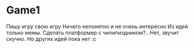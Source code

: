 # Game1

Пишу игру свою игру
Ничего непонятно и не очень интересно
Из идей только мемы. Сделать платформер с чилипиздником?..
Нет, звучит скучно. Но других идей пока нет :с

